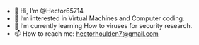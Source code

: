 - 👋 Hi, I’m @Hector65714
- 👀 I’m interested in Virtual Machines and Computer coding. 
- 🌱 I’m currently learning How to viruses for security research.
- 📫 How to reach me: hectorhoulden7@gmail.com

<!---
Hector65714/Hector65714 is a ✨ special ✨ repository because its `README.md` (this file) appears on your GitHub profile.
You can click the Preview link to take a look at your changes.
--->
